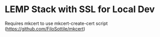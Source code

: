 # LEMP Stack with SSL for Local Dev

Requires mkcert to use mkcert-create-cert script (https://github.com/FiloSottile/mkcert)

